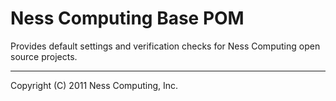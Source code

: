 Ness Computing Base POM
=======================

Provides default settings and verification checks for Ness Computing open source projects.

----
Copyright (C) 2011 Ness Computing, Inc.
